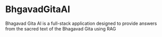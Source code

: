 # BhgavadGitaAI
Bhagavad Gita AI is a full-stack application designed to provide answers from the sacred text of the Bhagavad Gita using RAG
